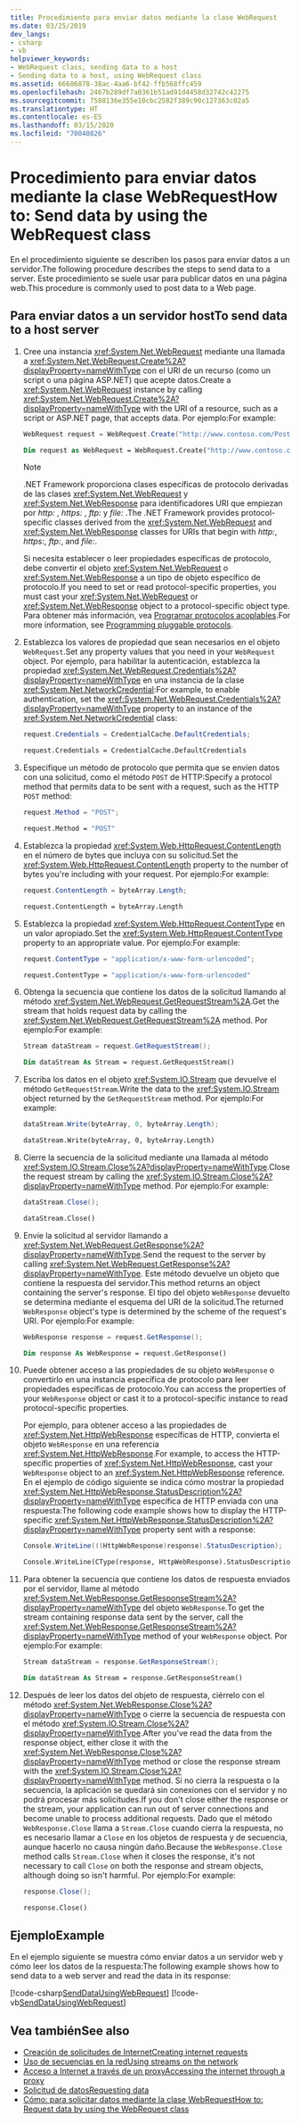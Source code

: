 ```yaml
---
title: Procedimiento para enviar datos mediante la clase WebRequest
ms.date: 03/25/2019
dev_langs:
- csharp
- vb
helpviewer_keywords:
- WebRequest class, sending data to a host
- Sending data to a host, using WebRequest class
ms.assetid: 66686878-38ac-4aa6-bf42-ffb568ffc459
ms.openlocfilehash: 2467b289df7a0361b51ad91d4458d32742c42275
ms.sourcegitcommit: 7588136e355e10cbc2582f389c90c127363c02a5
ms.translationtype: HT
ms.contentlocale: es-ES
ms.lasthandoff: 03/15/2020
ms.locfileid: "70040826"
---
```

# <a name="how-to-send-data-by-using-the-webrequest-class"></a><span data-ttu-id="92861-102">Procedimiento para enviar datos mediante la clase WebRequest</span><span class="sxs-lookup"><span data-stu-id="92861-102">How to: Send data by using the WebRequest class</span></span>

<span data-ttu-id="92861-103">En el procedimiento siguiente se describen los pasos para enviar datos a un servidor.</span><span class="sxs-lookup"><span data-stu-id="92861-103">The following procedure describes the steps to send data to a server.</span></span> <span data-ttu-id="92861-104">Este procedimiento se suele usar para publicar datos en una página web.</span><span class="sxs-lookup"><span data-stu-id="92861-104">This procedure is commonly used to post data to a Web page.</span></span>

## <a name="to-send-data-to-a-host-server"></a><span data-ttu-id="92861-105">Para enviar datos a un servidor host</span><span class="sxs-lookup"><span data-stu-id="92861-105">To send data to a host server</span></span>

1. <span data-ttu-id="92861-106">Cree una instancia <xref:System.Net.WebRequest> mediante una llamada a <xref:System.Net.WebRequest.Create%2A?displayProperty=nameWithType> con el URI de un recurso (como un script o una página ASP.NET) que acepte datos.</span><span class="sxs-lookup"><span data-stu-id="92861-106">Create a <xref:System.Net.WebRequest> instance by calling <xref:System.Net.WebRequest.Create%2A?displayProperty=nameWithType> with the URI of a resource, such as a script or ASP.NET page, that accepts data.</span></span> <span data-ttu-id="92861-107">Por ejemplo:</span><span class="sxs-lookup"><span data-stu-id="92861-107">For example:</span></span>

    ```csharp
    WebRequest request = WebRequest.Create("http://www.contoso.com/PostAccepter.aspx");
    ```

    ```vb
    Dim request as WebRequest = WebRequest.Create("http://www.contoso.com/PostAccepter.aspx")
    ```

    > [!NOTE]
    > <span data-ttu-id="92861-108">.NET Framework proporciona clases específicas de protocolo derivadas de las clases <xref:System.Net.WebRequest> y <xref:System.Net.WebResponse> para identificadores URI que empiezan por *http:* , *https:* , *ftp:* y *file:* .</span><span class="sxs-lookup"><span data-stu-id="92861-108">The .NET Framework provides protocol-specific classes derived from the <xref:System.Net.WebRequest> and <xref:System.Net.WebResponse> classes for URIs that begin with *http:*, *https:*, *ftp:*, and *file:*.</span></span>

    <span data-ttu-id="92861-109">Si necesita establecer o leer propiedades específicas de protocolo, debe convertir el objeto <xref:System.Net.WebRequest> o <xref:System.Net.WebResponse> a un tipo de objeto específico de protocolo.</span><span class="sxs-lookup"><span data-stu-id="92861-109">If you need to set or read protocol-specific properties, you must cast your <xref:System.Net.WebRequest> or <xref:System.Net.WebResponse> object to a protocol-specific object type.</span></span> <span data-ttu-id="92861-110">Para obtener más información, vea [Programar protocolos acoplables](programming-pluggable-protocols.md).</span><span class="sxs-lookup"><span data-stu-id="92861-110">For more information, see [Programming pluggable protocols](programming-pluggable-protocols.md).</span></span>

2. <span data-ttu-id="92861-111">Establezca los valores de propiedad que sean necesarios en el objeto `WebRequest`.</span><span class="sxs-lookup"><span data-stu-id="92861-111">Set any property values that you need in your `WebRequest` object.</span></span> <span data-ttu-id="92861-112">Por ejemplo, para habilitar la autenticación, establezca la propiedad <xref:System.Net.WebRequest.Credentials%2A?displayProperty=nameWithType> en una instancia de la clase <xref:System.Net.NetworkCredential>:</span><span class="sxs-lookup"><span data-stu-id="92861-112">For example, to enable authentication, set the <xref:System.Net.WebRequest.Credentials%2A?displayProperty=nameWithType> property to an instance of the <xref:System.Net.NetworkCredential> class:</span></span>

    ```csharp
    request.Credentials = CredentialCache.DefaultCredentials;
    ```

    ```vb
    request.Credentials = CredentialCache.DefaultCredentials
    ```

3. <span data-ttu-id="92861-113">Especifique un método de protocolo que permita que se envíen datos con una solicitud, como el método `POST` de HTTP:</span><span class="sxs-lookup"><span data-stu-id="92861-113">Specify a protocol method that permits data to be sent with a request, such as the HTTP `POST` method:</span></span>

    ```csharp
    request.Method = "POST";
    ```

    ```vb
    request.Method = "POST"
    ```

4. <span data-ttu-id="92861-114">Establezca la propiedad <xref:System.Web.HttpRequest.ContentLength> en el número de bytes que incluya con su solicitud.</span><span class="sxs-lookup"><span data-stu-id="92861-114">Set the <xref:System.Web.HttpRequest.ContentLength> property to the number of bytes you're including with your request.</span></span> <span data-ttu-id="92861-115">Por ejemplo:</span><span class="sxs-lookup"><span data-stu-id="92861-115">For example:</span></span>

    ```csharp
    request.ContentLength = byteArray.Length;
    ```

    ```vb
    request.ContentLength = byteArray.Length
    ```

5. <span data-ttu-id="92861-116">Establezca la propiedad <xref:System.Web.HttpRequest.ContentType> en un valor apropiado.</span><span class="sxs-lookup"><span data-stu-id="92861-116">Set the <xref:System.Web.HttpRequest.ContentType> property to an appropriate value.</span></span> <span data-ttu-id="92861-117">Por ejemplo:</span><span class="sxs-lookup"><span data-stu-id="92861-117">For example:</span></span>

    ```csharp
    request.ContentType = "application/x-www-form-urlencoded";
    ```

    ```vb
    request.ContentType = "application/x-www-form-urlencoded"
    ```

6. <span data-ttu-id="92861-118">Obtenga la secuencia que contiene los datos de la solicitud llamando al método <xref:System.Net.WebRequest.GetRequestStream%2A>.</span><span class="sxs-lookup"><span data-stu-id="92861-118">Get the stream that holds request data by calling the <xref:System.Net.WebRequest.GetRequestStream%2A> method.</span></span> <span data-ttu-id="92861-119">Por ejemplo:</span><span class="sxs-lookup"><span data-stu-id="92861-119">For example:</span></span>

    ```csharp
    Stream dataStream = request.GetRequestStream();
    ```

    ```vb
    Dim dataStream As Stream = request.GetRequestStream()
    ```

7. <span data-ttu-id="92861-120">Escriba los datos en el objeto <xref:System.IO.Stream> que devuelve el método `GetRequestStream`.</span><span class="sxs-lookup"><span data-stu-id="92861-120">Write the data to the <xref:System.IO.Stream> object returned by the `GetRequestStream` method.</span></span> <span data-ttu-id="92861-121">Por ejemplo:</span><span class="sxs-lookup"><span data-stu-id="92861-121">For example:</span></span>

    ```csharp
    dataStream.Write(byteArray, 0, byteArray.Length);
    ```

    ```vb
    dataStream.Write(byteArray, 0, byteArray.Length)
    ```

8. <span data-ttu-id="92861-122">Cierre la secuencia de la solicitud mediante una llamada al método <xref:System.IO.Stream.Close%2A?displayProperty=nameWithType>.</span><span class="sxs-lookup"><span data-stu-id="92861-122">Close the request stream by calling the <xref:System.IO.Stream.Close%2A?displayProperty=nameWithType> method.</span></span> <span data-ttu-id="92861-123">Por ejemplo:</span><span class="sxs-lookup"><span data-stu-id="92861-123">For example:</span></span>

    ```csharp
    dataStream.Close();
    ```

    ```vb
    dataStream.Close()
    ```

9. <span data-ttu-id="92861-124">Envíe la solicitud al servidor llamando a <xref:System.Net.WebRequest.GetResponse%2A?displayProperty=nameWithType>.</span><span class="sxs-lookup"><span data-stu-id="92861-124">Send the request to the server by calling <xref:System.Net.WebRequest.GetResponse%2A?displayProperty=nameWithType>.</span></span> <span data-ttu-id="92861-125">Este método devuelve un objeto que contiene la respuesta del servidor.</span><span class="sxs-lookup"><span data-stu-id="92861-125">This method returns an object containing the server's response.</span></span> <span data-ttu-id="92861-126">El tipo del objeto `WebResponse` devuelto se determina mediante el esquema del URI de la solicitud.</span><span class="sxs-lookup"><span data-stu-id="92861-126">The returned `WebResponse` object's type is determined by the scheme of the request's URI.</span></span> <span data-ttu-id="92861-127">Por ejemplo:</span><span class="sxs-lookup"><span data-stu-id="92861-127">For example:</span></span>

    ```csharp
    WebResponse response = request.GetResponse();
    ```

    ```vb
    Dim response As WebResponse = request.GetResponse()
    ```

10. <span data-ttu-id="92861-128">Puede obtener acceso a las propiedades de su objeto `WebResponse` o convertirlo en una instancia específica de protocolo para leer propiedades específicas de protocolo.</span><span class="sxs-lookup"><span data-stu-id="92861-128">You can access the properties of your `WebResponse` object or cast it to a protocol-specific instance to read protocol-specific properties.</span></span>

    <span data-ttu-id="92861-129">Por ejemplo, para obtener acceso a las propiedades de <xref:System.Net.HttpWebResponse> específicas de HTTP, convierta el objeto `WebResponse` en una referencia <xref:System.Net.HttpWebResponse>.</span><span class="sxs-lookup"><span data-stu-id="92861-129">For example, to access the HTTP-specific properties of <xref:System.Net.HttpWebResponse>, cast your `WebResponse` object to an <xref:System.Net.HttpWebResponse> reference.</span></span> <span data-ttu-id="92861-130">En el ejemplo de código siguiente se indica cómo mostrar la propiedad <xref:System.Net.HttpWebResponse.StatusDescription%2A?displayProperty=nameWithType> específica de HTTP enviada con una respuesta:</span><span class="sxs-lookup"><span data-stu-id="92861-130">The following code example shows how to display the HTTP-specific <xref:System.Net.HttpWebResponse.StatusDescription%2A?displayProperty=nameWithType> property sent with a response:</span></span>

    ```csharp
    Console.WriteLine(((HttpWebResponse)response).StatusDescription);
    ```

    ```vb
    Console.WriteLine(CType(response, HttpWebResponse).StatusDescription)
    ```

11. <span data-ttu-id="92861-131">Para obtener la secuencia que contiene los datos de respuesta enviados por el servidor, llame al método <xref:System.Net.WebResponse.GetResponseStream%2A?displayProperty=nameWithType> del objeto `WebResponse`.</span><span class="sxs-lookup"><span data-stu-id="92861-131">To get the stream containing response data sent by the server, call the <xref:System.Net.WebResponse.GetResponseStream%2A?displayProperty=nameWithType> method of your `WebResponse` object.</span></span> <span data-ttu-id="92861-132">Por ejemplo:</span><span class="sxs-lookup"><span data-stu-id="92861-132">For example:</span></span>

    ```csharp
    Stream dataStream = response.GetResponseStream();
    ```

    ```vb
    Dim dataStream As Stream = response.GetResponseStream()
    ```

12. <span data-ttu-id="92861-133">Después de leer los datos del objeto de respuesta, ciérrelo con el método <xref:System.Net.WebResponse.Close%2A?displayProperty=nameWithType> o cierre la secuencia de respuesta con el método <xref:System.IO.Stream.Close%2A?displayProperty=nameWithType>.</span><span class="sxs-lookup"><span data-stu-id="92861-133">After you've read the data from the response object, either close it with the <xref:System.Net.WebResponse.Close%2A?displayProperty=nameWithType> method or close the response stream with the <xref:System.IO.Stream.Close%2A?displayProperty=nameWithType> method.</span></span> <span data-ttu-id="92861-134">Si no cierra la respuesta o la secuencia, la aplicación se quedará sin conexiones con el servidor y no podrá procesar más solicitudes.</span><span class="sxs-lookup"><span data-stu-id="92861-134">If you don't close either the response or the stream, your application can run out of server connections and become unable to process additional requests.</span></span> <span data-ttu-id="92861-135">Dado que el método `WebResponse.Close` llama a `Stream.Close` cuando cierra la respuesta, no es necesario llamar a `Close` en los objetos de respuesta y de secuencia, aunque hacerlo no causa ningún daño.</span><span class="sxs-lookup"><span data-stu-id="92861-135">Because the `WebResponse.Close` method calls `Stream.Close` when it closes the response, it's not necessary to call `Close` on both the response and stream objects, although doing so isn't harmful.</span></span> <span data-ttu-id="92861-136">Por ejemplo:</span><span class="sxs-lookup"><span data-stu-id="92861-136">For example:</span></span>

    ```csharp
    response.Close();
    ```

    ```vb
    response.Close()
    ```

## <a name="example"></a><span data-ttu-id="92861-137">Ejemplo</span><span class="sxs-lookup"><span data-stu-id="92861-137">Example</span></span>

<span data-ttu-id="92861-138">En el ejemplo siguiente se muestra cómo enviar datos a un servidor web y cómo leer los datos de la respuesta:</span><span class="sxs-lookup"><span data-stu-id="92861-138">The following example shows how to send data to a web server and read the data in its response:</span></span>

[!code-csharp[SendDataUsingWebRequest](../../../samples/snippets/csharp/VS_Snippets_Network/SendDataUsingWebRequest/cs/WebRequestPostExample.cs)]
[!code-vb[SendDataUsingWebRequest](../../../samples/snippets/visualbasic/VS_Snippets_Network/SendDataUsingWebRequest/vb/WebRequestPostExample.vb)]

## <a name="see-also"></a><span data-ttu-id="92861-139">Vea también</span><span class="sxs-lookup"><span data-stu-id="92861-139">See also</span></span>

- [<span data-ttu-id="92861-140">Creación de solicitudes de Internet</span><span class="sxs-lookup"><span data-stu-id="92861-140">Creating internet requests</span></span>](creating-internet-requests.md)
- [<span data-ttu-id="92861-141">Uso de secuencias en la red</span><span class="sxs-lookup"><span data-stu-id="92861-141">Using streams on the network</span></span>](using-streams-on-the-network.md)
- [<span data-ttu-id="92861-142">Acceso a Internet a través de un proxy</span><span class="sxs-lookup"><span data-stu-id="92861-142">Accessing the internet through a proxy</span></span>](accessing-the-internet-through-a-proxy.md)
- [<span data-ttu-id="92861-143">Solicitud de datos</span><span class="sxs-lookup"><span data-stu-id="92861-143">Requesting data</span></span>](requesting-data.md)
- [<span data-ttu-id="92861-144">Cómo: para solicitar datos mediante la clase WebRequest</span><span class="sxs-lookup"><span data-stu-id="92861-144">How to: Request data by using the WebRequest class</span></span>](how-to-request-data-using-the-webrequest-class.md)
